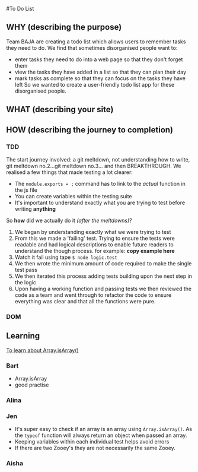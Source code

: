 #To Do List

## WHY (describing the purpose)
Team BAJA are creating a todo list which allows users to remember tasks they need to do.
We find that sometimes disorganised people want to:
* enter tasks they need to do into a web page so that they don't forget them
* view the tasks they have added in a list so that they can plan their day
* mark tasks as complete so that they can focus on the tasks they have left
So we wanted to create a user-friendly todo list app for these disorganised people. 

## WHAT (describing your site)

## HOW (describing the journey to completion)
### TDD
The start journey involved: a git meltdown, not understanding how to write, git meltdown no.2...git meltdown no.3... and then BREAKTHROUGH.
We realised a few things that made testing a lot clearer:
* The `module.exports = ;` command has to link to the *actual* function in the js file
* You can create variables within the testing suite
* It's important to understand exactly what you are trying to test before writing **anything**

So **how** did we actually do it *(after the meltdowns)*?
1. We began by understanding exactly what we were trying to test
2. From this we made a 'failing' test. Trying to ensure the tests were readable and had logical descriptions to enable future readers to understand the though process. for example:
**copy example here**
3. Watch it fail using tape ```$ node logic.test```
4. We then wrote the minimum amount of code required to make the single test pass
5. We then iterated this process adding tests building upon the next step in the logic
6. Upon having a working function and passing tests we then reviewed the code as a team and went through to refactor the code to ensure everything was clear and that all the functions were pure.

### DOM

## Learning
[To learn about Array.isArray()](https://www.w3schools.com/jsref/jsref_isarray.asp)
[]()
[]()
[]()
[]()

### Bart
* Array.isArray
* good practise

### Alina

### Jen
* It's super easy to check if an array is an array using `Array.isArray()`. As the `typeof` function will always return an object when passed an array.
* Keeping variables within each individual test helps avoid errors
* If there are two Zooey's they are not necessarily the same Zooey.

### Aisha
